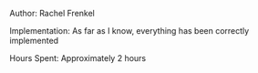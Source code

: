 Author: 
Rachel Frenkel

Implementation:
As far as I know, everything has been correctly implemented

Hours Spent: 
Approximately 2 hours